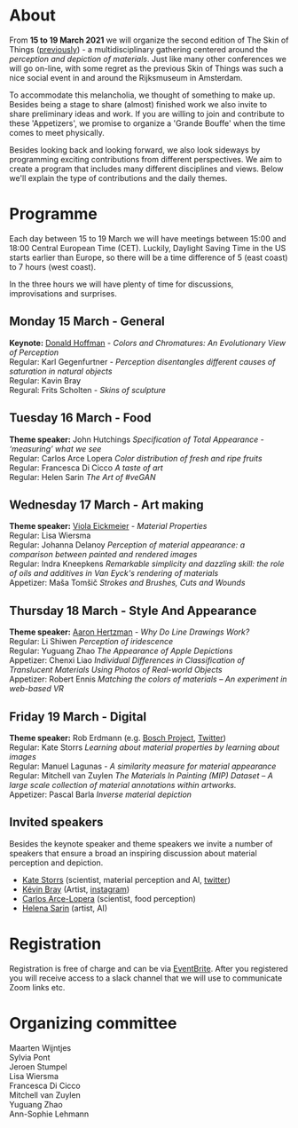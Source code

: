 # About

From **15 to 19 March 2021** we will organize the second edition of The Skin of Things ([previously](https://theskinofthings.github.io)) - a multidisciplinary gathering centered around the *perception and depiction of materials*. Just like many other conferences we will go on-line, with some regret as the previous Skin of Things was such a nice social event in and around the Rijksmuseum in Amsterdam. 

To accommodate this melancholia, we thought of something to make up. Besides being a stage to share (almost) finished work we also invite to share preliminary ideas and work. If you are willing to join and contribute to these 'Appetizers', we promise to organize a 'Grande Bouffe' when the time comes to meet physically.  

Besides looking back and looking forward, we also look sideways by programming exciting contributions from different perspectives. We aim to create a program that includes many different  disciplines and views. Below we'll explain the type of contributions and the daily themes. 





# Programme

Each day between 15 to 19 March we will have meetings between 15:00 and 18:00 Central European Time (CET). Luckily, Daylight Saving Time in the US starts earlier than Europe, so there will be a time difference of 5 (east coast) to 7 hours (west coast).  

In the three hours we will have plenty of time for discussions, improvisations and surprises. 

## Monday 15 March - General
**Keynote:** [Donald Hoffman](https://www.cogsci.uci.edu/~ddhoff/) - *Colors and Chromatures: An Evolutionary View of Perception* <br>
Regular: Karl Gegenfurtner  - *Perception disentangles different causes of saturation in natural objects* <br>
Regular: Kavin Bray  <br>
Regural: Frits Scholten -  *Skins of sculpture*

## Tuesday 16 March - Food 
**Theme speaker:** John Hutchings *Specification of Total Appearance - ‘measuring’ what we see*<br>
Regular: Carlos Arce Lopera *Color distribution of fresh and ripe fruits* <br>
Regular: Francesca Di Cicco *A taste of art*<br>
Regular: Helen Sarin *The Art of #veGAN*

## Wednesday 17 March - Art making
**Theme speaker:** [Viola Eickmeier](https://studioviolet.org) - *Material Properties*<br>
Regular: Lisa Wiersma <br>
Regular: Johanna Delanoy *Perception of material appearance: a comparison between painted and rendered images*<br>
Regular: Indra Kneepkens *Remarkable simplicity and dazzling skill: the role of oils and additives in Van Eyck's rendering of materials*<br>
Appetizer: Maša Tomšič *Strokes and Brushes, Cuts and Wounds*

## Thursday 18 March - Style And Appearance
**Theme speaker:** [Aaron Hertzman](https://www.dgp.toronto.edu/~hertzman/) - *Why Do Line Drawings Work?*<br>
Regular:	Li Shiwen *Perception of iridescence*<br>
Regular:	Yuguang Zhao *The Appearance of Apple Depictions*<br>
Appetizer:	Chenxi Liao *Individual Differences in Classification of Translucent Materials Using Photos of Real-world Objects*<br>
Appetizer:	Robert Ennis *Matching the colors of materials – An experiment in web-based VR*


## Friday 19 March - Digital
**Theme speaker:** Rob Erdmann (e.g. [Bosch Project](http://boschproject.org/#/), [Twitter](https://twitter.com/erdmann))<br>
Regular:	Kate Storrs *Learning about material properties by learning about images*<br>
Regular:	Manuel Lagunas - *A similarity measure for material appearance*<br>
Regular:	Mitchell van Zuylen *The Materials In Painting (MIP) Dataset – A large scale collection of material annotations within artworks.*<br>
Appetizer:	Pascal Barla *Inverse material depiction*



## Invited speakers
Besides the keynote speaker and theme speakers we invite a number of speakers that ensure a broad an inspiring discussion about material perception and depiction.
- [Kate Storrs](https://www.katestorrs.com) (scientist, material perception and AI, [twitter](https://twitter.com/katestorrs))
- [Kévin Bray](https://kevinbray.biz) (Artist, [instagram](https://www.instagram.com/bray_kevin/))
- [Carlos Arce-Lopera](https://arcelopera.github.io/about/) (scientist, food perception)
- [Helena Sarin](https://twitter.com/glagolista) (artist, AI)

# Registration

Registration is free of charge and can be via [EventBrite](https://www.eventbrite.com/e/the-skin-of-things-ii-tickets-136721115537). After you registered you will receive access to a slack channel that we will use to communicate Zoom links etc. 


# Organizing committee
Maarten Wijntjes<br>
Sylvia Pont<br>
Jeroen Stumpel<br>
Lisa Wiersma<br>
Francesca Di Cicco<br>
Mitchell van Zuylen<br>
Yuguang Zhao<br>
Ann-Sophie Lehmann



